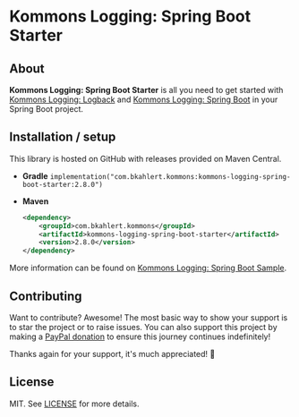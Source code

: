 # Kommons Logging: Spring Boot Starter

## About

**Kommons Logging: Spring Boot Starter** is all you need to get started with [Kommons Logging: Logback](../kommons-logging-logback)
and [Kommons Logging: Spring Boot](../kommons-logging-spring-boot) in your Spring Boot project.

## Installation / setup

This library is hosted on GitHub with releases provided on Maven Central.

* **Gradle** `implementation("com.bkahlert.kommons:kommons-logging-spring-boot-starter:2.8.0")`

* **Maven**
  ```xml
  <dependency>
      <groupId>com.bkahlert.kommons</groupId>
      <artifactId>kommons-logging-spring-boot-starter</artifactId>
      <version>2.8.0</version>
  </dependency>
  ```

More information can be found on [Kommons Logging: Spring Boot Sample](kommons-logging-spring-boot-sample).

## Contributing

Want to contribute?
Awesome!
The most basic way to show your support is to star the project or to raise issues.
You can also support this project by making a [PayPal donation](https://www.paypal.me/bkahlert) to ensure this journey continues indefinitely!

Thanks again for your support, it's much appreciated! :pray:

## License

MIT. See [LICENSE](../../LICENSE) for more details.

